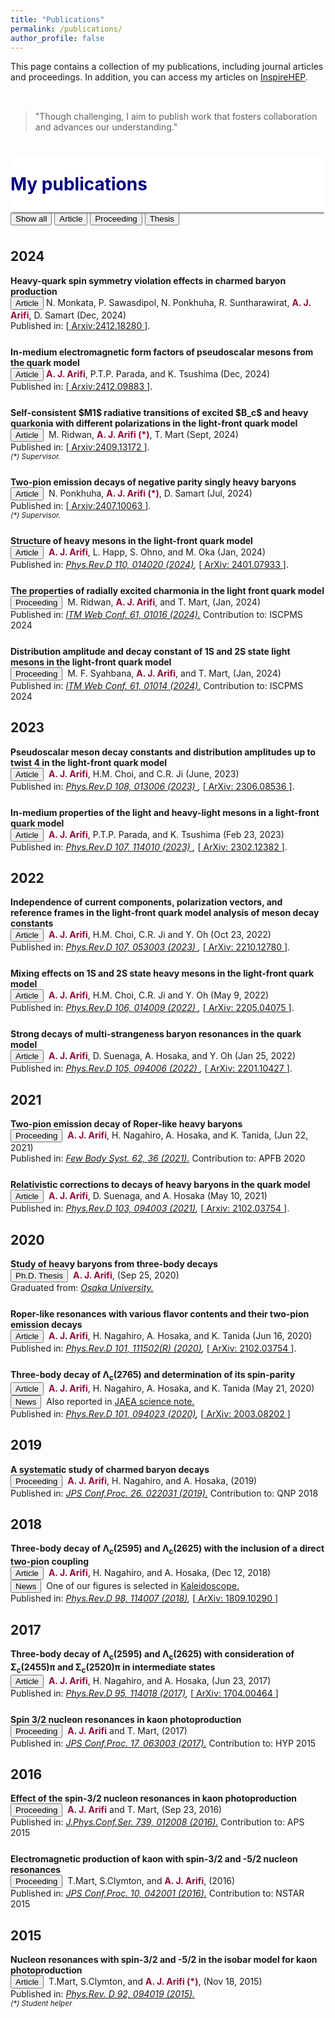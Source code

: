 ```yaml
---
title: "Publications"
permalink: /publications/
author_profile: false
---
```


This page contains a collection of my publications, including journal articles and proceedings. 
In addition, you can access my articles on <a href="https://inspirehep.net/authors/1410710">InspireHEP</a>.

<p style="margin-bottom:1.2cm;"></p>

<div id="chart_div" style="display: block; width: 100%; transform: scale(1.2);"></div>

<p style="margin-bottom:1cm;"></p>

<blockquote>
    "Though challenging, I aim to publish work that fosters collaboration and advances our understanding."
</blockquote>

<p style="margin-bottom:1cm;"></p>

<div style="display: flex; align-items: center; background-color: white; position: sticky; top: 0px; padding: 10px 0px; box-shadow: 0 4px 2px -2px gray; z-index: 1; height: 70px;"> 
  <h1 style="color:#000080; margin: 0;">My publications</h1> 
</div>

<div id="myBtnContainer">
  <button class="btnz active" onclick="filterSelection('all')"> Show all</button>
  <button class="btnz" onclick="filterSelection('article')"> Article</button>
  <button class="btnz" onclick="filterSelection('proceeding')"> Proceeding</button>
  <button class="btnz" onclick="filterSelection('thesis')"> Thesis</button>
</div>

<p style="margin-bottom:1cm;"></p>

<div class="containerz">

  <div class="filterDiv article proceeding" style="width:100%"><h2>2024</h2></div>


  <div style="margin-bottom: 25px;" class="filterDiv article"><b> Heavy-quark spin symmetry violation effects in charmed baryon production </b><br>
      <button class="btn--article">Article</button> N. Monkata, P. Sawasdipol, N. Ponkhuha, R. Suntharawirat, <b style="color:#900C3F"> A. J. Arifi</b>, D. Samart (Dec, 2024)<br> 
      Published in: [<a href="https://arxiv.org/abs/2412.18280"> Arxiv:2412.18280 </a>]. <br>
  </div>
  

  <div style="margin-bottom: 25px;" class="filterDiv article"><b> In-medium electromagnetic form factors of pseudoscalar mesons from the quark model </b><br>
      <button class="btn--article">Article</button>  <b style="color:#900C3F"> A. J. Arifi</b>,  P.T.P. Parada, and K. Tsushima  (Dec, 2024)<br> 
      Published in: [<a href="https://arxiv.org/abs/2412.09883"> Arxiv:2412.09883 </a>]. <br>
  </div>
  

  <div style="margin-bottom: 25px;" class="filterDiv article"><b> Self-consistent $M1$ radiative transitions of excited $B_c$ and heavy quarkonia with different polarizations in the light-front quark model </b><br>
      <button class="btn--article">Article</button>&nbsp; M. Ridwan, <b style="color:#900C3F"> A. J. Arifi (*)</b>, T. Mart (Sept, 2024)<br> 
      Published in: [<a href="https://arxiv.org/abs/2409.13172"> Arxiv:2409.13172 </a>]. <br>
      <small><i>(*) Supervisor.</i></small>
  </div>
  
  <div style="margin-bottom: 25px;" class="filterDiv article"><b> Two-pion emission decays of negative parity singly heavy baryons </b><br>
      <button class="btn--article">Article</button>&nbsp; N. Ponkhuha, <b style="color:#900C3F"> A. J. Arifi (*)</b>, D. Samart (Jul, 2024)<br> 
      Published in: [<a href="https://arxiv.org/abs/2407.10063"> Arxiv:2407.10063 </a>]. <br>
      <small><i>(*) Supervisor.</i></small>
  </div>
  
  <div style="margin-bottom: 25px;" class="filterDiv article"><b> Structure of heavy mesons in the light-front quark model </b><br>
      <button class="btn--article">Article</button>&nbsp; <b style="color:#900C3F"> A. J. Arifi</b>, L. Happ, S. Ohno, and M. Oka (Jan, 2024)<br> 
      Published in:  <i> <a href="https://doi.org/10.1103/PhysRevD.110.014020"> Phys.Rev.D 110, 014020 (2024)</a>,</i> [<a href="https://arxiv.org/abs/2401.07933"> ArXiv: 2401.07933 </a>].  </div>
  
  <div style="margin-bottom: 25px;" class="filterDiv proceeding"><b>The properties of radially excited charmonia in the light front quark model</b><br> 
      <button class="btn--article-blue">Proceeding</button>&nbsp; M. Ridwan, <b style="color:#900C3F"> A. J. Arifi</b>, and T. Mart, (Jan, 2024)<br>
      Published in: <i> <a href="https://doi.org/10.1051/itmconf/20246101016">ITM Web Conf. 61, 01016 (2024).</a></i> Contribution to: ISCPMS 2024</div>

  <div style="margin-bottom: 25px;" class="filterDiv proceeding"><b> Distribution amplitude and decay constant of 1S and 2S state light mesons in the light-front quark model </b><br> 
      <button class="btn--article-blue">Proceeding</button>&nbsp; M. F. Syahbana, <b style="color:#900C3F"> A. J. Arifi</b>, and T. Mart, (Jan, 2024)<br>
      Published in: <i> <a href="	https://doi.org/10.1051/itmconf/20246101014">ITM Web Conf. 61, 01014 (2024).</a></i> Contribution to: ISCPMS 2024</div>
  
<div class="filterDiv article" style="width:100%"><h2>2023</h2></div>
  
  <div style="margin-bottom: 25px;" class="filterDiv article"><b> Pseudoscalar meson decay constants and distribution amplitudes up to 
      twist 4 in the light-front quark model </b><br>
      <button class="btn--article">Article</button>&nbsp; <b style="color:#900C3F"> A. J. Arifi</b>, H.M. Choi, and C.R. Ji (June, 2023)<br> 
      Published in:  <i> <a href="https://doi.org/10.1103/PhysRevD.108.013006"> Phys.Rev.D 108, 013006 (2023) </a>,
      </i> [<a href="https://arxiv.org/abs/2306.08536"> ArXiv: 2306.08536 </a>].  
  </div>
  
  <div style="margin-bottom: 25px;" class="filterDiv article"><b> In-medium properties of the light and heavy-light mesons in a light-front quark model </b><br>
      <button class="btn--article">Article</button>&nbsp; <b style="color:#900C3F"> A. J. Arifi</b>, P.T.P. Parada, and K. Tsushima (Feb 23, 2023)<br> 
      Published in:  <i> <a href="https://doi.org/10.1103/PhysRevD.107.114010"> Phys.Rev.D 107, 114010 (2023) </a>,
      </i> [<a href="https://arxiv.org/abs/2302.12382"> ArXiv: 2302.12382 </a>].
  </div>
  
  <div class="filterDiv article" style="width:100%"><h2>2022</h2></div>

  <div style="margin-bottom: 25px;" class="filterDiv article"><b>Independence of current components, polarization vectors, and reference frames in the light-front quark model analysis of meson decay constants</b><br>
      <button class="btn--article">Article</button>&nbsp; <b style="color:#900C3F"> A. J. Arifi</b>, H.M. Choi, C.R. Ji and Y. Oh (Oct 23, 2022)<br> 
      Published in: <i> <a href="https://journals.aps.org/prd/abstract/10.1103/PhysRevD.107.053003"> Phys.Rev.D 107, 053003 (2023) </a>,</i> [<a href="https://arxiv.org/abs/2210.12780"> ArXiv: 2210.12780 </a>].  </div>
  
  <div style="margin-bottom: 25px;" class="filterDiv article"><b>Mixing effects on 1S and 2S state heavy mesons in the light-front quark
 model</b><br>
      <button class="btn--article">Article</button>&nbsp; <b style="color:#900C3F"> A. J. Arifi</b>, H.M. Choi, C.R. Ji and Y. Oh (May 9, 2022)<br> 
      Published in: <i> <a href="https://journals.aps.org/prd/abstract/10.1103/PhysRevD.106.014009"> Phys.Rev.D 106, 014009 (2022) </a>,</i> [<a href="https://arxiv.org/abs/2205.04075"> ArXiv: 2205.04075 </a>].  </div>
  
  <div style="margin-bottom: 25px;" class="filterDiv article"><b>Strong decays of multi-strangeness baryon resonances in the quark model</b><br> 
       <button class="btn--article">Article</button>&nbsp; <b style="color:#900C3F"> A. J. Arifi</b>, D. Suenaga, A. Hosaka, and Y. Oh (Jan 25, 2022)<br> 
      Published in: <i> <a href="https://journals.aps.org/prd/abstract/10.1103/PhysRevD.105.094006"> Phys.Rev.D 105, 094006 (2022) </a>,</i> [<a href="https://arxiv.org/abs/2201.10427"> ArXiv: 2201.10427 </a>].  </div>

  <div class="filterDiv article proceeding" style="width:100%"><h2>2021</h2></div>
  <div style="margin-bottom: 25px;" class="filterDiv proceeding"><b>Two-pion emission decay of Roper-like heavy baryons</b><br> 
      <button class="btn--article-blue">Proceeding</button>&nbsp; <b style="color:#900C3F"> A. J. Arifi</b>, H. Nagahiro, A. Hosaka, and K. Tanida, (Jun 22, 2021)    <br> 
      Published in: <i> <a href="https://link.springer.com/article/10.1007/s00601-021-01625-0">Few Body Syst. 62, 36 (2021).</a></i> Contribution to: APFB 2020 </div>
  
  <div style="margin-bottom: 25px;" class="filterDiv article"><b>Relativistic corrections to decays of heavy baryons in the quark model</b><br> 
      <button class="btn--article">Article</button>&nbsp; <b style="color:#900C3F"> A. J. Arifi</b>, D. Suenaga, and A. Hosaka (May 10, 2021)<br> 
      Published in: <i> <a href="https://journals.aps.org/prd/abstract/10.1103/PhysRevD.103.094003"> Phys.Rev.D 103, 094003 (2021)</a>,</i> [<a href="https://arxiv.org/abs/2102.03754"> Arxiv: 2102.03754 </a>]. </div>

  <div class="filterDiv article thesis" style="width:100%"><h2>2020</h2></div>

  <div style="margin-bottom: 25px;" class="filterDiv thesis"><b>Study of heavy baryons from three-body decays</b><br> 
      <button class="btn--article-black">Ph.D. Thesis</button>&nbsp; <b style="color:#900C3F"> A. J. Arifi</b>, (Sep 25, 2020)<br> 
      Graduated from: <i> <a href="https://japanlinkcenter.org/jalc/linkSakiAnnaiOto/mRRidirect/index?doi=10.18910/77474"> Osaka University.</a></i> </div>
  
  <div style="margin-bottom: 25px;" class="filterDiv article"><b>Roper-like resonances with various flavor contents and their two-pion emission decays</b><br> 
      <button class="btn--article">Article</button>&nbsp; <b style="color:#900C3F"> A. J. Arifi</b>, H. Nagahiro, A. Hosaka, and K. Tanida (Jun 16, 2020)<br> 
      Published in: <i> <a href="https://journals.aps.org/prd/abstract/10.1103/PhysRevD.101.111502"> Phys.Rev.D 101, 111502(R) (2020)</a>,</i> [<a href="https://arxiv.org/abs/2004.07423"> ArXiv: 2102.03754 </a>]. </div> 
  
  <div style="margin-bottom: 25px;" class="filterDiv article"><b>Three-body decay of Λ<sub>c</sub>(2765) and determination of its spin-parity</b><br> 
      <button class="btn--article">Article</button>&nbsp; <b style="color:#900C3F"> A. J. Arifi</b>, H. Nagahiro, A. Hosaka, and K. Tanida (May 21, 2020)<br> 
      <button class="btn--article-red">News</button>&nbsp; Also reported in <a href="https://asrc.jaea.go.jp/publication/note/pdf/41kagaku/41_06.pdf">JAEA science note.</a><br>
    Published in: <i> <a href="https://journals.aps.org/prd/abstract/10.1103/PhysRevD.101.094023"> Phys.Rev.D 101, 094023 (2020)</a>,</i> [<a href="https://arxiv.org/abs/2003.08202"> ArXiv: 2003.08202 </a>] </div> 

  <div class="filterDiv proceeding" style="width:100%"><h2>2019</h2></div>
  <div style="margin-bottom: 25px;" class="filterDiv proceeding"><b>A systematic study of charmed baryon decays</b><br> 
      <button class="btn--article-blue">Proceeding</button>&nbsp; <b style="color:#900C3F"> A. J. Arifi</b>, H. Nagahiro, and A. Hosaka, (2019)<br> 
      Published in: <i> <a href="https://journals.jps.jp/doi/10.7566/JPSCP.26.022031">JPS Conf.Proc. 26. 022031 (2019).</a></i> Contribution to: QNP 2018 </div>    

  <div class="filterDiv article" style="width:100%"><h2>2018</h2></div>
  <div style="margin-bottom: 25px;" class="filterDiv article"><b>Three-body decay of Λ<sub>c</sub>(2595) and Λ<sub>c</sub>(2625) with the inclusion of a direct two-pion coupling</b><br> 
      <button class="btn--article">Article</button>&nbsp; <b style="color:#900C3F"> A. J. Arifi</b>, H. Nagahiro, and A. Hosaka, (Dec 12, 2018)<br> 
      <button class="btn--article-red">News</button>&nbsp; One of our figures is selected in <a href="https://journals.aps.org/prd/kaleidoscope/prd/98/11/114007">Kaleidoscope.</a><br>
      Published in: <i> <a href="https://journals.aps.org/prd/abstract/10.1103/PhysRevD.98.114007"> Phys.Rev.D 98, 114007 (2018)</a>,</i> [<a href="https://arxiv.org/abs/1809.10290"> ArXiv: 1809.10290 </a>] </div>  

  <div class="filterDiv article proceeding" style="width:100%"><h2>2017</h2></div>
  <div style="margin-bottom: 25px;" class="filterDiv article"><b>Three-body decay of Λ<sub>c</sub>(2595) and Λ<sub>c</sub>(2625) with consideration of Σ<sub>c</sub>(2455)π and Σ<sub>c</sub>(2520)π in intermediate states </b><br> 
      <button class="btn--article">Article</button>&nbsp; <b style="color:#900C3F"> A. J. Arifi</b>, H. Nagahiro, and A. Hosaka, (Jun 23, 2017)<br> 
      Published in: <i> <a href="https://journals.aps.org/prd/abstract/10.1103/PhysRevD.95.114018"> Phys.Rev.D 95, 114018 (2017)</a>,</i> [<a href="https://arxiv.org/abs/1704.00464"> ArXiv: 1704.00464 </a>] </div>
  
  <div style="margin-bottom: 25px;" class="filterDiv proceeding"><b>Spin 3/2 nucleon resonances in kaon photoproduction </b><br> 
      <button class="btn--article-blue">Proceeding</button>&nbsp; <b style="color:#900C3F"> A. J. Arifi</b> and T. Mart, (2017)<br> 
      Published in: <i> <a href="https://journals.jps.jp/doi/10.7566/JPSCP.17.063003">JPS Conf.Proc. 17, 063003 (2017).</a></i> Contribution to: HYP 2015 </div>

  <div class="filterDiv proceeding" style="width:100%"><h2>2016</h2></div>
  <div style="margin-bottom: 25px;" class="filterDiv proceeding"><b>Effect of the spin-3/2 nucleon resonances in kaon photoproduction </b><br> 
      <button class="btn--article-blue">Proceeding</button>&nbsp; <b style="color:#900C3F"> A. J. Arifi</b> and T. Mart, (Sep 23, 2016)<br>
      Published in: <i> <a href="https://iopscience.iop.org/article/10.1088/1742-6596/739/1/012008">J.Phys.Conf.Ser. 739, 012008 (2016).</a></i> Contribution to: APS 2015 </div>
  
  <div style="margin-bottom: 25px;" class="filterDiv proceeding"><b>Electromagnetic production of kaon with spin-3/2 and -5/2 nucleon resonances </b><br> 
      <button class="btn--article-blue">Proceeding</button>&nbsp; T.Mart, S.Clymton, and <b style="color:#900C3F"> A. J. Arifi</b>, (2016)<br>
      Published in: <i> <a href="https://journals.jps.jp/doi/10.7566/JPSCP.10.042001">JPS Conf.Proc. 10, 042001 (2016).</a></i> Contribution to: NSTAR 2015</div>

  <div class="filterDiv article" style="width:100%"><h2>2015</h2></div>
  <div class="filterDiv article"><b> Nucleon resonances with spin-3/2 and -5/2 in the isobar model for kaon photoproduction </b> <br> 
      <button class="btn--article">Article</button>&nbsp; T.Mart, S.Clymton, and <b style="color:#900C3F"> A. J. Arifi (*)</b>, (Nov 18, 2015)<br>
      Published in: <i> <a href="https://journals.aps.org/prd/abstract/10.1103/PhysRevD.92.094019">Phys.Rev. D 92, 094019 (2015).</a> </i> <br> 
      <small><i>(*) Student helper</i></small>
  </div>
</div>
